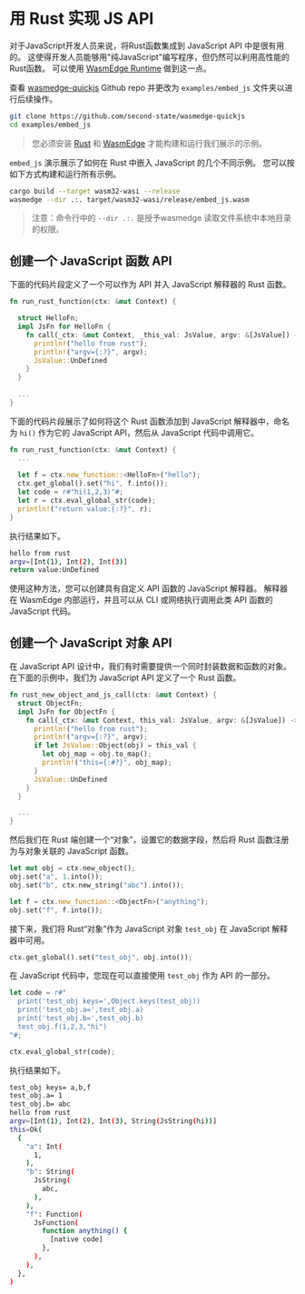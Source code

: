 # 用 Rust 实现 JS API

对于JavaScript开发人员来说，将Rust函数集成到 JavaScript API 中是很有用的。 这使得开发人员能够用"纯JavaScript"编写程序，但仍然可以利用高性能的Rust函数。 可以使用 [WasmEdge Runtime](https://github.com/WasmEdge/WasmEdge) 做到这一点。

查看 [wasmedge-quickjs](https://github.com/second-state/wasmedge-quickjs/) Github repo 并更改为 `examples/embed_js` 文件夹以进行后续操作。

```bash
git clone https://github.com/second-state/wasmedge-quickjs
cd examples/embed_js
```

> 您必须安装 [Rust](https://www.rust-lang.org/tools/install) 和 [WasmEdge](../../start/install.md) 才能构建和运行我们展示的示例。

`embed_js` 演示展示了如何在 Rust 中嵌入 JavaScript 的几个不同示例。 您可以按如下方式构建和运行所有示例。

```bash
cargo build --target wasm32-wasi --release
wasmedge --dir .:. target/wasm32-wasi/release/embed_js.wasm
```

> 注意：命令行中的 `--dir .:.` 是授予wasmedge 读取文件系统中本地目录的权限。

## 创建一个 JavaScript 函数 API

下面的代码片段定义了一个可以作为 API 并入 JavaScript 解释器的 Rust 函数。

```rust
fn run_rust_function(ctx: &mut Context) {

  struct HelloFn;
  impl JsFn for HelloFn {
    fn call(_ctx: &mut Context, _this_val: JsValue, argv: &[JsValue]) -> JsValue {
      println!("hello from rust");
      println!("argv={:?}", argv);
      JsValue::UnDefined
    }
  }
  
  ...
}
```

下面的代码片段展示了如何将这个 Rust 函数添加到 JavaScript 解释器中，命名为 `hi()` 作为它的 JavaScript API，然后从 JavaScript 代码中调用它。

```rust
fn run_rust_function(ctx: &mut Context) {
  ...
  
  let f = ctx.new_function::<HelloFn>("hello");
  ctx.get_global().set("hi", f.into());
  let code = r#"hi(1,2,3)"#;
  let r = ctx.eval_global_str(code);
  println!("return value:{:?}", r);
}
```

执行结果如下。

```bash
hello from rust
argv=[Int(1), Int(2), Int(3)]
return value:UnDefined
```

使用这种方法，您可以创建具有自定义 API 函数的 JavaScript 解释器。 解释器在 WasmEdge 内部运行，并且可以从 CLI 或网络执行调用此类 API 函数的 JavaScript 代码。

## 创建一个 JavaScript 对象 API

在 JavaScript API 设计中，我们有时需要提供一个同时封装数据和函数的对象。 在下面的示例中，我们为 JavaScript API 定义了一个 Rust 函数。

```rust
fn rust_new_object_and_js_call(ctx: &mut Context) {
  struct ObjectFn;
  impl JsFn for ObjectFn {
    fn call(_ctx: &mut Context, this_val: JsValue, argv: &[JsValue]) -> JsValue {
      println!("hello from rust");
      println!("argv={:?}", argv);
      if let JsValue::Object(obj) = this_val {
        let obj_map = obj.to_map();
        println!("this={:#?}", obj_map);
      }
      JsValue::UnDefined
    }
  }

  ...
}
```

然后我们在 Rust 端创建一个“对象”，设置它的数据字段，然后将 Rust 函数注册为与对象关联的 JavaScript 函数。

```rust
let mut obj = ctx.new_object();
obj.set("a", 1.into());
obj.set("b", ctx.new_string("abc").into());

let f = ctx.new_function::<ObjectFn>("anything");
obj.set("f", f.into());
```

接下来，我们将 Rust“对象”作为 JavaScript 对象 `test_obj` 在 JavaScript 解释器中可用。

```rust
ctx.get_global().set("test_obj", obj.into());
```

在 JavaScript 代码中，您现在可以直接使用 `test_obj` 作为 API 的一部分。

```rust
let code = r#"
  print('test_obj keys=',Object.keys(test_obj))
  print('test_obj.a=',test_obj.a)
  print('test_obj.b=',test_obj.b)
  test_obj.f(1,2,3,"hi")
"#;

ctx.eval_global_str(code);
```

执行结果如下。

```bash
test_obj keys= a,b,f
test_obj.a= 1
test_obj.b= abc
hello from rust
argv=[Int(1), Int(2), Int(3), String(JsString(hi))]
this=Ok(
  {
    "a": Int(
      1,
    ),
    "b": String(
      JsString(
        abc,
      ),
    ),
    "f": Function(
      JsFunction(
        function anything() {
          [native code]
        },
      ),
    ),
  },
)
```
